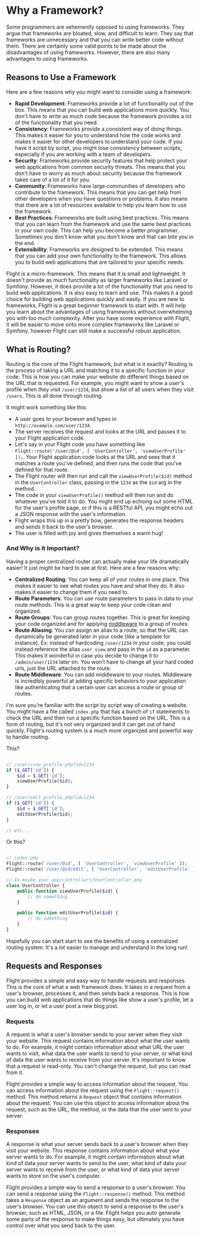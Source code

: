 # Why a Framework?

Some programmers are vehemently opposed to using frameworks. They argue that frameworks are bloated, slow, and difficult to learn. They say that frameworks are unnecessary and that you can write better code without them. There are certainly some valid points to be made about the disadvantages of using frameworks. However, there are also many advantages to using frameworks. 

## Reasons to Use a Framework

Here are a few reasons why you might want to consider using a framework:

- **Rapid Development**: Frameworks provide a lot of functionality out of the box. This means that you can build web applications more quickly. You don't have to write as much code because the framework provides a lot of the functionality that you need.
- **Consistency**: Frameworks provide a consistent way of doing things. This makes it easier for you to understand how the code works and makes it easier for other developers to understand your code. If you have it script by script, you might lose consistency between scripts, especially if you are working with a team of developers.
- **Security**: Frameworks provide security features that help protect your web applications from common security threats. This means that you don't have to worry as much about security because the framework takes care of a lot of it for you.
- **Community**: Frameworks have large communities of developers who contribute to the framework. This means that you can get help from other developers when you have questions or problems. It also means that there are a lot of resources available to help you learn how to use the framework.
- **Best Practices**: Frameworks are built using best practices. This means that you can learn from the framework and use the same best practices in your own code. This can help you become a better programmer. Sometimes you don't know what you don't know and that can bite you in the end.
- **Extensibility**: Frameworks are designed to be extended. This means that you can add your own functionality to the framework. This allows you to build web applications that are tailored to your specific needs.

Flight is a micro-framework. This means that it is small and lightweight. It doesn't provide as much functionality as larger frameworks like Laravel or Symfony. However, it does provide a lot of the functionality that you need to build web applications. It is also easy to learn and use. This makes it a good choice for building web applications quickly and easily. If you are new to frameworks, Flight is a great beginner framework to start with. It will help you learn about the advantages of using frameworks without overwhelming you with too much complexity. After you have some experience with Flight, it will be easier to move onto more complex frameworks like Laravel or Symfony, however Flight can still make a successful robust application.

## What is Routing?

Routing is the core of the Flight framework, but what is it exactly? Routing is the process of taking a URL and matching it to a specific function in your code. This is how you can make your website do different things based on the URL that is requested. For example, you might want to show a user's profile when they visit `/user/1234`, but show a list of all users when they visit `/users`. This is all done through routing.

It might work something like this:

- A user goes to your browser and types in `http://example.com/user/1234`.
- The server receives the request and looks at the URL and passes it to your Flight application code.
- Let's say in your Flight code you have something like `Flight::route('/user/@id', [ 'UserController', 'viewUserProfile' ]);`. Your Flight application code looks at the URL and sees that it matches a route you've defined, and then runs the code that you've defined for that route.  
- The Flight router will then run and call the `viewUserProfile($id)` method in the `UserController` class, passing in the `1234` as the `$id` arg in the method.
- The code in your `viewUserProfile()` method will then run and do whatever you've told it to do. You might end up echoing out some HTML for the user's profile page, or if this is a RESTful API, you might echo out a JSON response with the user's information.
- Flight wraps this up in a pretty bow, generates the response headers and sends it back to the user's browser.
- The user is filled with joy and gives themselves a warm hug!

### And Why is it Important?

Having a proper centralized router can actually make your life dramatically easier! It just might be hard to see at first. Here are a few reasons why:

- **Centralized Routing**: You can keep all of your routes in one place. This makes it easier to see what routes you have and what they do. It also makes it easier to change them if you need to.
- **Route Parameters**: You can use route parameters to pass in data to your route methods. This is a great way to keep your code clean and organized.
- **Route Groups**: You can group routes together. This is great for keeping your code organized and for applying [middleware](middleware) to a group of routes.
- **Route Aliasing**: You can assign an alias to a route, so that the URL can dynamically be generated later in your code (like a template for instance). Ex: instead of hardcoding `/user/1234` in your code, you could instead reference the alias `user_view` and pass in the `id` as a parameter. This makes it wonderful in case you decide to change it to `/admin/user/1234` later on. You won't have to change all your hard coded urls, just the URL attached to the route.
- **Route Middleware**: You can add middleware to your routes. Middleware is incredibly powerful at adding specific behaviors to your application like authenticating  that a certain user can access a route or group of routes.

I'm sure you're familiar with the script by script way of creating a website. You might have a file called `index.php` that has a bunch of `if` statements to check the URL and then run a specific function based on the URL. This is a form of routing, but it's not very organized and it can get out of hand quickly. Flight's routing system is a much more organized and powerful way to handle routing.

This?

```php

// /user/view_profile.php?id=1234
if ($_GET['id']) {
	$id = $_GET['id'];
	viewUserProfile($id);
}

// /user/edit_profile.php?id=1234
if ($_GET['id']) {
	$id = $_GET['id'];
	editUserProfile($id);
}

// etc...
```

Or this?

```php

// index.php
Flight::route('/user/@id', [ 'UserController', 'viewUserProfile' ]);
Flight::route('/user/@id/edit', [ 'UserController', 'editUserProfile' ]);

// In maybe your app/controllers/UserController.php
class UserController {
	public function viewUserProfile($id) {
		// do something
	}

	public function editUserProfile($id) {
		// do something
	}
}
```

Hopefully you can start start to see the benefits of using a centralized routing system. It's a lot easier to manage and understand in the long run!

## Requests and Responses

Flight provides a simple and easy way to handle requests and responses. This is the core of what a web framework does. It takes in a request from a user's browser, processes it, and then sends back a response. This is how you can build web applications that do things like show a user's profile, let a user log in, or let a user post a new blog post.

### Requests

A request is what a user's browser sends to your server when they visit your website. This request contains information about what the user wants to do. For example, it might contain information about what URL the user wants to visit, what data the user wants to send to your server, or what kind of data the user wants to receive from your server. It's important to know that a request is read-only. You can't change the request, but you can read from it.

Flight provides a simple way to access information about the request. You can access information about the request using the `Flight::request()` method. This method returns a `Request` object that contains information about the request. You can use this object to access information about the request, such as the URL, the method, or the data that the user sent to your server.

### Responses

A response is what your server sends back to a user's browser when they visit your website. This response contains information about what your server wants to do. For example, it might contain information about what kind of data your server wants to send to the user, what kind of data your server wants to receive from the user, or what kind of data your server wants to store on the user's computer.

Flight provides a simple way to send a response to a user's browser. You can send a response using the `Flight::response()` method. This method takes a `Response` object as an argument and sends the response to the user's browser. You can use this object to send a response to the user's browser, such as HTML, JSON, or a file. Flight helps you auto generate some parts of the response to make things easy, but ultimately you have control over what you send back to the user.

